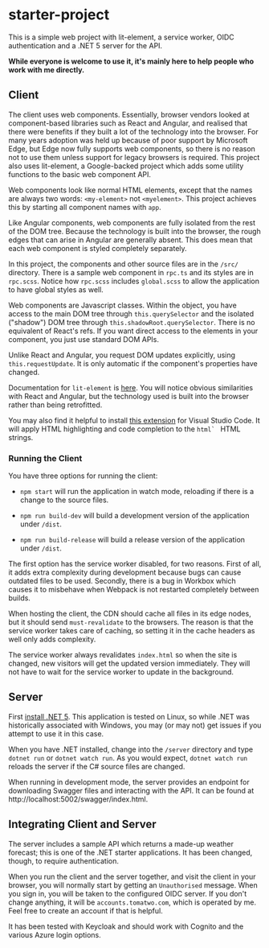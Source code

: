 # starter-project

This is a simple web project with lit-element, a service worker, OIDC authentication and a .NET 5 server for the API.

**While everyone is welcome to use it, it's mainly here to help people who work with me directly.**

## Client

The client uses web components.  Essentially, browser vendors looked at component-based libraries such as React and Angular, and realised that there were benefits if they built a lot of the technology into the browser.  For many years adoption was held up because of poor support by Microsoft Edge, but Edge now fully supports web components, so there is no reason not to use them unless support for legacy browsers is required.  This project also uses lit-element, a Google-backed project which adds some utility functions to the basic web component API.

Web components look like normal HTML elements, except that the names are always two words: `<my-element>` not `<myelement>`.  This project achieves this by starting all component names with `app`.

Like Angular components, web components are fully isolated from the rest of the DOM tree.  Because the technology is built into the browser, the rough edges that can arise in Angular are generally absent.  This does mean that each web component is styled completely separately.

In this project, the components and other source files are in the `/src/` directory.  There is a sample web component in `rpc.ts` and its styles are in `rpc.scss`.  Notice how `rpc.scss` includes `global.scss` to allow the application to have global styles as well.

Web components are Javascript classes.  Within the object, you have access to the main DOM tree through `this.querySelector` and the isolated ("shadow") DOM tree through `this.shadowRoot.querySelector`.  There is no equivalent of React's refs.  If you want direct access to the elements in your component, you just use standard DOM APIs.

Unlike React and Angular, you request DOM updates explicitly, using `this.requestUpdate`.  It is only automatic if the component's properties have changed.

Documentation for `lit-element` is [here](https://lit-element.polymer-project.org/).  You will notice obvious similarities with React and Angular, but the technology used is built into the browser rather than being retrofitted.

You may also find it helpful to install [this extension](https://marketplace.visualstudio.com/items?itemName=runem.lit-plugin) for Visual Studio Code.  It will apply HTML highlighting and code completion to the ``html` `` HTML strings.

### Running the Client

You have three options for running the client:

* `npm start` will run the application in watch mode, reloading if there is a change to the source files.

* `npm run build-dev` will build a development version of the application under `/dist`.

* `npm run build-release` will build a release version of the application under `/dist`.

The first option has the service worker disabled, for two reasons.  First of all, it adds extra complexity during development because bugs can cause outdated files to be used.  Secondly, there is a bug in Workbox which causes it to misbehave when Webpack is not restarted completely between builds.

When hosting the client, the CDN should cache all files in its edge nodes, but it should send `must-revalidate` to the browsers.  The reason is that the service worker takes care of caching, so setting it in the cache headers as well only adds complexity.

The service worker always revalidates `index.html` so when the site is changed, new visitors will get the updated version immediately.  They will not have to wait for the service worker to update in the background.

## Server

First [install .NET 5](https://dotnet.microsoft.com/download).  This application is tested on Linux, so while .NET was historically associated with Windows, you may (or may not) get issues if you attempt to use it in this case.

When you have .NET installed, change into the `/server` directory and type `dotnet run` or `dotnet watch run`.  As you would expect, `dotnet watch run` reloads the server if the C# source files are changed.

When running in development mode, the server provides an endpoint for downloading Swagger files and interacting with the API.  It can be found at http://localhost:5002/swagger/index.html.

## Integrating Client and Server

The server includes a sample API which returns a made-up weather forecast; this is one of the .NET starter applications.  It has been changed, though, to require authentication.

When you run the client and the server together, and visit the client in your browser, you will normally start by getting an `Unauthorised` message.  When you sign in, you will be taken to the configured OIDC server.  If you don't change anything, it will be `accounts.tomatwo.com`, which is operated by me.  Feel free to create an account if that is helpful.

It has been tested with Keycloak and should work with Cognito and the various Azure login options.
